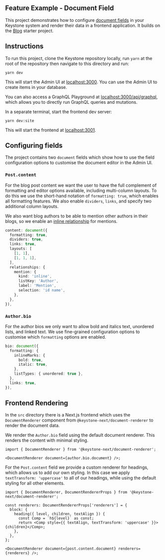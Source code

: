 ## Feature Example - Document Field

This project demonstrates how to configure [document fields](https://keystonejs.com/docs/guides/document-fields) in your Keystone system and render their data in a frontend application.
It builds on the [Blog](../blog) starter project.

## Instructions

To run this project, clone the Keystone repository locally, run `yarn` at the root of the repository then navigate to this directory and run:

```shell
yarn dev
```

This will start the Admin UI at [localhost:3000](http://localhost:3000).
You can use the Admin UI to create items in your database.

You can also access a GraphQL Playground at [localhost:3000/api/graphql](http://localhost:3000/api/graphql), which allows you to directly run GraphQL queries and mutations.

In a separate terminal, start the frontend dev server:

```
yarn dev:site
```

This will start the frontend at [localhost:3001](http://localhost:3001).

## Configuring fields

The project contains two `document` fields which show how to use the field configuration options to customise the document editor in the Admin UI.

### `Post.content`

For the blog post content we want the user to have the full complement of formatting and editor options available, including multi-column layouts.
To do this we use the short-hand notation of `formatting: true`, which enables all formatting features. We also enable `dividers`, `links`, and specify two additional column layouts.

We also want blog authors to be able to mention other authors in their blogs, so we enable an [inline relationship](https://next.keystonejs.com/docs/guides/document-fields#inline-relationships) for mentions.

```ts
content: document({
  formatting: true,
  dividers: true,
  links: true,
  layouts: [
    [1, 1],
    [1, 1, 1],
  ],
  relationships: {
    mention: {
      kind: 'inline',
      listKey: 'Author',
      label: 'Mention',
      selection: 'id name',
    },
  },
}),
```

### `Author.bio`

For the author bios we only want to allow bold and italics text, unordered lists, and linked text.
We use fine-grained configuration options to customise which `formatting` options are enabled.

```ts
bio: document({
  formatting: {
    inlineMarks: {
      bold: true,
      italic: true,
    },
    listTypes: { unordered: true },
  },
  links: true,
}),
```

## Frontend Rendering

In the `src` directory there is a Next.js frontend which uses the `DocumentRenderer` component from `@keystone-next/document-renderer` to render the document data.

We render the `Author.bio` field using the default document renderer.
This renders the content with minimal styling.

```tsx
import { DocumentRenderer } from '@keystone-next/document-renderer';

<DocumentRenderer document={author.bio.document} />;
```

For the `Post.content` field we provide a custom renderer for headings, which allows us to add our own styling.
In this case we apply `textTransform: 'uppercase'` to all of our headings, while using the default styling for all other elements.

```tsx
import { DocumentRenderer, DocumentRendererProps } from '@keystone-next/document-renderer';

const renderers: DocumentRendererProps['renderers'] = {
  block: {
    heading({ level, children, textAlign }) {
      const Comp = `h${level}` as const;
      return <Comp style={{ textAlign, textTransform: 'uppercase' }}>{children}</Comp>;
    },
  },
};

<DocumentRenderer document={post.content.document} renderers={renderers} />;
```
